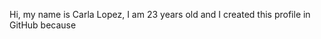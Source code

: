 Hi, my name is Carla Lopez, I am 23 years old and I created this profile in GitHub because 

<!---
carlalopez164/carlalopez164 is a ✨ special ✨ repository because its `README.md` (this file) appears on your GitHub profile.
You can click the Preview link to take a look at your changes.
--->
